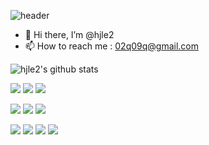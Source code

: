 ![header](https://capsule-render.vercel.app/api?type=Waving&color=auto&height=200&section=header&text=Hi%20there,,&fontSize=70)
- 👋 Hi there, I’m @hjle2
- 📫 How to reach me : 02q09q@gmail.com

![hjle2's github stats](https://github-readme-stats.vercel.app/api?username=hjle2&show_icons=true)
<p>
  <img src="https://img.shields.io/badge/Spring-6DB33F?style=flat-square&logo=spring&logoColor=white"/>
  <img src="https://img.shields.io/badge/SpringBoot-6DB33F?style=flat-square&logo=springboot&logoColor=white"/>
  <img src="https://img.shields.io/badge/SpringCloud-FF3300?style=flat-square&logo=soundcloud&logoColor=white"/>
<p>
  <img src="https://img.shields.io/badge/Java-FF9E0F?style=flat-square&logo=angellist&logoColor=white"/>
  <img src="https://img.shields.io/badge/Python-3776AB?style=flat-square&logo=python&logoColor=white"/>
  <img src="https://img.shields.io/badge/CSharp-239120?style=flat-square&logo=csharp&logoColor=white"/>
<p>
  <img src="https://img.shields.io/badge/MariaDB-003545?style=flat-square&logo=mariadb&logoColor=white"/>
  <img src="https://img.shields.io/badge/MySQL-4479A1?style=flat-square&logo=mysql&logoColor=white"/>
  <img src="https://img.shields.io/badge/MongoDB-47A248?style=flat-square&logo=mongodb&logoColor=white"/>
  <img src="https://img.shields.io/badge/Firebase-FFCA28?style=flat-square&logo=firebase&logoColor=white"/>
</p>
<!---
hjle2/hjle2 is a ✨ special ✨ repository because its `README.md` (this file) appears on your GitHub profile.
You can click the Preview link to take a look at your changes.
--->
